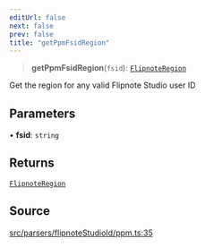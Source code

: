 ```yaml
---
editUrl: false
next: false
prev: false
title: "getPpmFsidRegion"
---
```


> **getPpmFsidRegion**(`fsid`): [`FlipnoteRegion`](/api/enumerations/flipnoteregion/)

Get the region for any valid Flipnote Studio user ID

## Parameters

• **fsid**: `string`

## Returns

[`FlipnoteRegion`](/api/enumerations/flipnoteregion/)

## Source

[src/parsers/flipnoteStudioId/ppm.ts:35](https://github.com/jaames/flipnote.js/blob/afe27e228e29d19d2dff33dfb324ba35dc913507/src/parsers/flipnoteStudioId/ppm.ts#L35)
